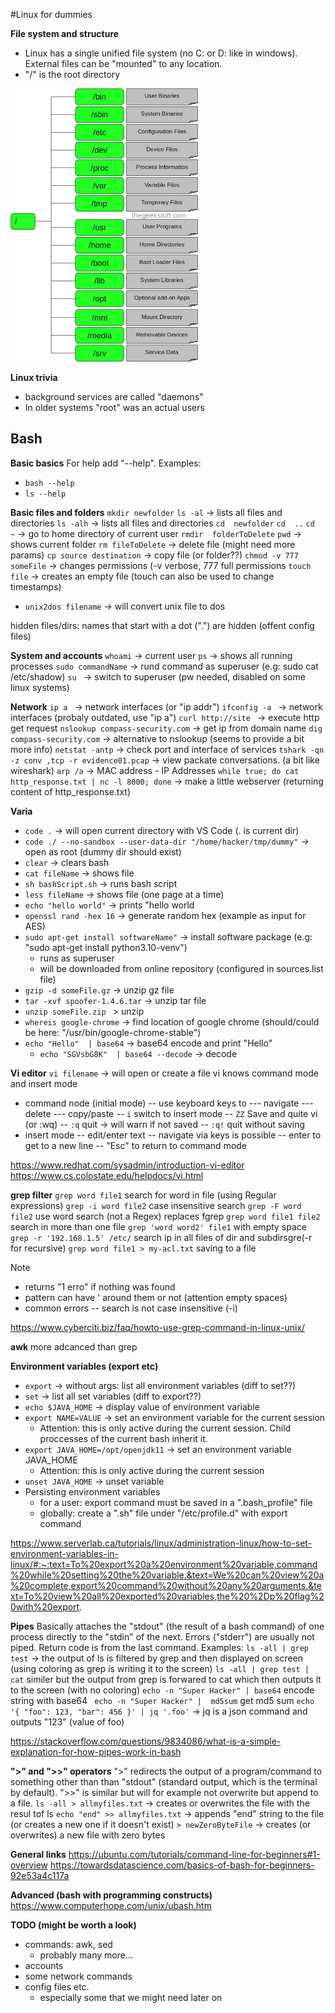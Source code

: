 #Linux for dummies

**File system and structure**
- Linux has a single unified file system (no C: or D: like in windows). External files can be "mounted" to any location. 
- "/" is the root directory


<img src="LinuxFileStructure.png" width="300" />


**Linux trivia**

- background services are called "daemons"
- In older systems "root" was an actual users

## Bash

**Basic basics**
For help add "--help". Examples: 

- `bash --help`  
- `ls --help`

**Basic files and folders**
`mkdir newfolder` 
`ls -al`  -> lists all files and directories 
`ls -alh`  -> lists all files and directories 
`cd  newfolder`
`cd  ..`
`cd  ~` -> go to home directory of current user
`rmdir  folderToDelete` 
`pwd`  -> shows current folder
`rm fileToDelete` -> delete  file (might need more params)
`cp source destination`  -> copy file (or folder??)
`chmod -v 777 someFile` -> changes permissions (-v verbose, 777 full permissions
`touch file` -> creates an empty file (touch can also be used to change timestamps) 
- `unix2dos filename` -> will convert unix file to dos

hidden files/dirs: names that start with a dot (".") are hidden (offent config files)


**System and accounts**
 `whoami`  -> current user
`ps`  -> shows all running processes
 `sudo commandName` -> rund command as superuser (e.g: sudo cat /etc/shadow)
`su ` -> switch to superuser (pw needed, disabled on some linux systems)

**Network**
 `ip a `  ->  network interfaces (or "ip addr")
 `ifconfig -a `  -> network interfaces (probaly outdated, use "ip a")
 `curl http://site ` -> execute http get request
`nslookup compass-security.com`  -> get ip from domain name
`dig compass-security.com`  -> alternative to nslookup (seems to provide a bit more info)
`netstat -antp`  -> check port and interface of services
`tshark -qn -z conv ,tcp -r evidence01.pcap` -> view packate conversations. (a bit like wireshark)
`arp /a` -> MAC address - IP Addresses
`while true; do cat http_response.txt | nc -l 8000; done` -> make a little webserver (returning content of http_response.txt)


**Varia**
- `code .`   -> will open current directory with VS Code (. is current dir)
- `code ./ --no-sandbox --user-data-dir "/home/hacker/tmp/dummy"` -> open as root (dummy dir should exist)
- `clear`  -> clears bash
- `cat fileName` -> shows file
- `sh bashScript.sh` -> runs bash script
- `less fileName` -> shows file (one page at a time)
- `echo "hello world"` -> prints "hello world
- `openssl rand -hex 16` -> generate random hex (example as input for AES)
- `sudo apt-get install softwareName"` -> install software package (e.g: "sudo apt-get install python3.10-venv")
    - runs as superuser
    - will be downloaded from online repository (configured in sources.list file)
- `gzip -d someFile.gz` -> unzip gz file 
- `tar -xvf spoofer-1.4.6.tar` -> unzip tar file 
- `unzip someFile.zip ` > unzip
- `whereis google-chrome` -> find location of google chrome  (should/could be here: "/usr/bin/google-chrome-stable")
- `echo "Hello"  | base64` -> base64 encode and print "Hello"
    -  `echo "SGVsbG8K"  | base64 --decode` -> decode



**Vi editor**
`vi filename`   -> will open or create a file 
vi knows command mode and insert mode
- command node (initial mode)
-- use keyboard keys to
--- navigate
--- delete
--- copy/paste
-- `i` switch to insert mode
-- `ZZ` Save and quite vi (or :wq)
-- `:q` quit -> will warn if not saved
-- `:q!` quit without saving
- insert mode
-- edit/enter text
-- navigate via keys is possible
-- enter to get to a new line
-- "Esc" to return to command mode

https://www.redhat.com/sysadmin/introduction-vi-editor
https://www.cs.colostate.edu/helpdocs/vi.html


**grep filter**
`grep word file1` search for word in file (using Regular expressions)
`grep -i word file2` case insensitive search
`grep -F word file2` use word search (not a Regex) replaces fgrep
`grep word file1 file2` search in more than one file
`grep 'word word2' file1` with empty space
`grep -r '192.168.1.5' /etc/` search ip in all files of dir and subdirsgre(-r for recursive)
`grep word file1 > my-acl.txt` saving to a file

Note
- returns "1 erro" if nothing was found
- pattern can have ' around them or not (attention empty spaces)
- common errors
-- search is not case insensitive (-i)

https://www.cyberciti.biz/faq/howto-use-grep-command-in-linux-unix/

**awk**
more adcanced than grep

**Environment variables (export etc)**
- `export` ->  without args: list all environment variables (diff to set??)
- `set` -> list all set variables  (diff to export??)
- `echo $JAVA_HOME` -> display value of environment variable
- `export NAME=VALUE` -> set an environment variable for the current session
    - Attention: this is only active during the current session. Child proccesses of the current bash inherit it.
- `export JAVA_HOME=/opt/openjdk11` -> set an environment variable JAVA_HOME
    - Attention: this is only active during the current session
- `unset JAVA_HOME` -> unset variable
- Persisting environment variables
    - for a user: export command must be saved in a ".bash_profile" file 
    - globally: create a ".sh" file under "/etc/profile.d" with export command


https://www.serverlab.ca/tutorials/linux/administration-linux/how-to-set-environment-variables-in-linux/#:~:text=To%20export%20a%20environment%20variable,command%20while%20setting%20the%20variable.&text=We%20can%20view%20a%20complete,export%20command%20without%20any%20arguments.&text=To%20view%20all%20exported%20variables,the%20%2Dp%20flag%20with%20export.


**Pipes**
Basically attaches the "stdout" (the result of a bash command) of one process directly to the "stdin" of the next. Errors ("stderr") are usually not piped. Return code is from the last command. 
Examples: 
`ls -all | grep test` -> the output of ls is filtered by grep and then displayed on screen (using coloring as grep is writing it to the screen)
`ls -all | grep test | cat`  similer but the output from grep is forwared to cat which then outputs it to the screen (with no coloring)
`echo -n "Super Hacker" | base64`  encode string with base64
` echo -n "Super Hacker" |  md5sum`  get md5 sum
`echo '{ "foo": 123, "bar": 456 }' | jq '.foo'` -> jq is a json command and outputs "123" (value of foo)

https://stackoverflow.com/questions/9834086/what-is-a-simple-explanation-for-how-pipes-work-in-bash

**">" and ">>" operators**
">" redirects the output of a program/command to something other than than "stdout" (standard output, which is the terminal by default). ">>" is similar but will for example not overwrite but append to a file.
`ls -all > allmyfiles.txt` -> creates or overwrites the file with the resul tof ls
`echo "end" >> allmyfiles.txt`  -> appends "end" string to the file (or creates a new one if it doesn't exist)
`> newZeroByteFile`  -> creates (or overwrites) a new file with zero bytes



**General links**
https://ubuntu.com/tutorials/command-line-for-beginners#1-overview
https://towardsdatascience.com/basics-of-bash-for-beginners-92e53a4c117a

**Advanced (bash with programming constructs)**
https://www.computerhope.com/unix/ubash.htm



**TODO (might be worth a look)**
- commands: awk, sed 
    - probably many more...
- accounts
- some network commands
- config files etc.
    - especially some that we might need later on